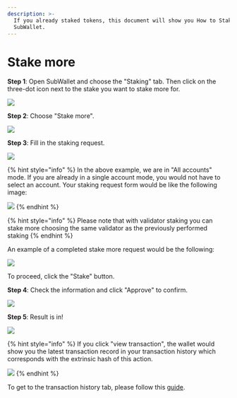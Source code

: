 ```yaml
---
description: >-
  If you already staked tokens, this document will show you How to Stake more on
  SubWallet.
---
```


# Stake more

**Step 1**: Open SubWallet and choose the "Staking" tab. Then click on the three-dot icon next to the stake you want to stake more for.

![](<../../../../.gitbook/assets/image (75).png>)



**Step 2**: Choose "Stake more".

![](<../../../../.gitbook/assets/image (189) (1).png>)



**Step 3**: Fill in the staking request.

![](<../../../../.gitbook/assets/image (77).png>)

{% hint style="info" %}
In the above example, we are in "All accounts" mode. If you are already in a single account mode, you would not have to select an account. Your staking request form would be like the following image:

![](<../../../../.gitbook/assets/image (163) (2).png>)
{% endhint %}

{% hint style="info" %}
Please note that with validator staking you can stake more choosing the same validator as the previously performed staking&#x20;
{% endhint %}

An example of a completed stake more request would be the following:

![](<../../../../.gitbook/assets/image (168).png>)

To proceed, click the "Stake" button.



**Step 4**: Check the information and click "Approve" to confirm.

![](<../../../../.gitbook/assets/image (201) (1).png>)



**Step 5**: Result is in!

![](<../../../../.gitbook/assets/image (181) (1).png>)

{% hint style="info" %}
If you click "view transaction", the wallet would show you the latest transaction record in your transaction history which corresponds with the extrinsic hash of this action.&#x20;

![](<../../../../.gitbook/assets/image (190) (1).png>)
{% endhint %}

To get to the transaction history tab, please follow this [guide](../../../view-transaction-history.md).
